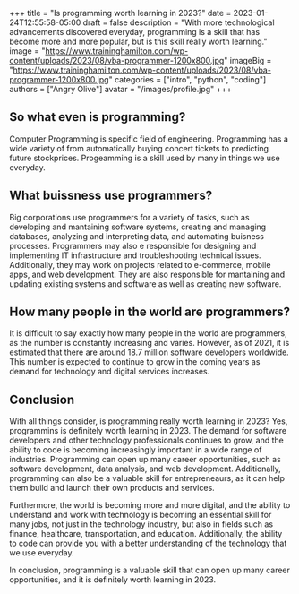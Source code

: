 +++
title = "Is programming worth learning in 2023?"
date = 2023-01-24T12:55:58-05:00
draft = false
description = "With more technological advancements discovered everyday, programming is a skill that has become more and more popular, but is this skill really worth learning."
image = "https://www.traininghamilton.com/wp-content/uploads/2023/08/vba-programmer-1200x800.jpg"
imageBig = "https://www.traininghamilton.com/wp-content/uploads/2023/08/vba-programmer-1200x800.jpg"
categories = ["intro", "python", "coding"]
authors = ["Angry Olive"]
avatar = "/images/profile.jpg"
+++

## So what even is programming?

Computer Programming is specific field of engineering. Programming has a wide variety of from automatically buying concert tickets to predicting future stockprices. Progeamming is a skill used by many in things we use everyday.

## What buissness use programmers?

Big corporations use programmers for a variety of tasks, such as developing and mantaining software systems, creating and managing databases, analyzing and interpreting data, and automating buisness processes. Programmers may also e responsible for designing and implementing IT infrastructure and troubleshooting technical issues. Additionally, they may work on projects related to e-commerce, mobile apps, and web development. They are also responsible for mantaining and updating existing systems and software as well as creating new software.

## How many people in the world are programmers?

It is difficult to say exactly how many people in the world are programmers, as the number is constantly increasing and varies. However, as of 2021, it is estimated that there are around 18.7 million software developers worldwide. This number is expected to continue to grow in the coming years as demand for technology and digital services increases.

## Conclusion

With all things consider, is programming really worth learning in 2023? Yes, programmins is definitely worth learning in 2023. The demand for software developers and other technology professionals continues to grow, and the ability to code is becoming increasingly important in a wide range of industries. Programming can open up many career opportunities, such as software development, data analysis, and web development. Additionally, programming can also be a valuable skill for entrepreneaurs, as it can help them build and launch their own products and services.

Furthermore, the world is becoming more and more digital, and the ability to understand and work with technology is becoming an essential skill for many jobs, not just in the technology industry, but also in fields such as finance, healthcare, transportation, and education. Additionally, the ability to code can provide you with a better understanding of the technology that we use everyday.

In conclusion, programming is a valuable skill that can open up many career opportunities, and it is definitely worth learning in 2023.